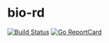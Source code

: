 # bio-rd

[![Build Status](https://travis-ci.org/bio-routing/bio-rd.svg?branch=master)](https://travis-ci.org/bio-routing/bio-rd)
[![Go ReportCard](http://goreportcard.com/badge/bio-routing/bio-rd)](http://goreportcard.com/report/bio-routing/bio-rd)